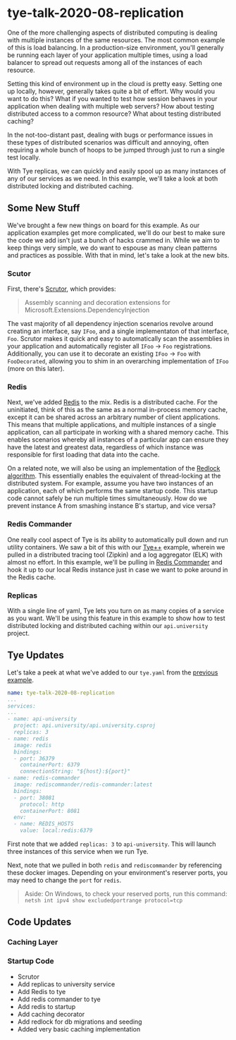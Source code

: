 # tye-talk-2020-08-replication
One of the more challenging aspects of distributed computing is dealing with multiple instances of the same resources.  The most common example of this is load balancing.  In a production-size environment, you'll generally be running each layer of your application multiple times, using a load balancer to spread out requests among all of the instances of each resource.

Setting this kind of environment up in the cloud is pretty easy.  Setting one up locally, however, generally takes quite a bit of effort.  Why would you want to do this?  What if you wanted to test how session behaves in your application when dealing with multiple web servers?  How about testing distributed access to a common resource?  What about testing distributed caching?

In the not-too-distant past, dealing with bugs or performance issues in these types of distributed scenarios was difficult and annoying, often requiring a whole bunch of hoops to be jumped through just to run a single test locally.

With Tye replicas, we can quickly and easily spool up as many instances of any of our services as we need.  In this example, we'll take a look at both distributed locking and distributed caching.

## Some New Stuff
We've brought a few new things on board for this example.  As our application examples get more complicated, we'll do our best to make sure the code we add isn't just a bunch of hacks crammed in.  While we aim to keep things very simple, we do want to espouse as many clean patterns and practices as possible.  With that in mind, let's take a look at the new bits.

### Scutor
First, there's [Scrutor](https://github.com/khellang/Scrutor), which provides:

> Assembly scanning and decoration extensions for Microsoft.Extensions.DependencyInjection

The vast majority of all dependency injection scenarios revolve around creating an interface, say `IFoo`, and a single implementaton of that interface, `Foo`.  Scrutor makes it quick and easy to automatically scan the assemblies in your application and automatically register all `IFoo` -> `Foo` registrations.  Additionally, you can use it to decorate an existing `IFoo` -> `Foo` with `FooDecorated`, allowing you to shim in an overarching implementation of `IFoo` (more on this later).

### Redis
Next, we've added [Redis](https://redis.io/) to the mix.  Redis is a distributed cache.  For the uninitiated, think of this as the same as a normal in-process memory cache, except it can be shared across an arbitrary number of client applications.  This means that multiple applications, and multiple instances of a single application, can all participate in working with a shared memory cache.  This enables scenarios whereby all instances of a particular app can ensure they have the latest and greatest data, regardless of which instance was responsible for first loading that data into the cache.

On a related note, we will also be using an implementation of the [Redlock algorithm](https://redis.io/topics/distlock).  This essentially enables the equivalent of thread-locking at the distributed system.  For example, assume you have two instances of an application, each of which performs the same startup code.  This startup code cannot safely be run multiple times simultaneously.  How do we prevent instance A from smashing instance B's startup, and vice versa?

### Redis Commander
One really cool aspect of Tye is its ability to automatically pull down and run utility containers.  We saw a bit of this with our [Tye++](../tye-talk-2020-06-tye-plus-plus) example, wherein we pulled in a distributed tracing tool (Zipkin) and a log aggregator (ELK) with almost no effort.  In this example, we'll be pulling in [Redis Commander](https://github.com/joeferner/redis-commander) and hook it up to our local Redis instance just in case we want to poke around in the Redis cache.

### Replicas
With a single line of yaml, Tye lets you turn on as many copies of a service as you want.  We'll be using this feature in this example to show how to test distributed locking and distributed caching within our `api.university` project.

## Tye Updates
Let's take a peek at what we've added to our `tye.yaml` from the [previous example](../tye-talk-2020-07-sql-server).

```yaml
name: tye-talk-2020-08-replication
...
services:
...
- name: api-university
  project: api.university/api.university.csproj
  replicas: 3
- name: redis
  image: redis
  bindings:
  - port: 36379
    containerPort: 6379
    connectionString: "${host}:${port}" 
- name: redis-commander
  image: rediscommander/redis-commander:latest
  bindings:
  - port: 38081
    protocol: http
    containerPort: 8081
  env:
  - name: REDIS_HOSTS
    value: local:redis:6379
```

First note that we added `replicas: 3` to `api-university`.  This will launch three instances of this service when we run Tye.

Next, note that we pulled in both `redis` and `rediscommander` by referencing these docker images.  Depending on your environment's reserver ports, you may need to change the `port` for `redis`.

> Aside: On Windows, to check your reserved ports, run this command: `netsh int ipv4 show excludedportrange protocol=tcp`

## Code Updates

### Caching Layer

### Startup Code

* Scrutor
* Add replicas to university service
* Add Redis to tye
* Add redis commander to tye
* Add redis to startup
* Add caching decorator
* Add redlock for db migrations and seeding
* Added very basic caching implementation
